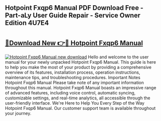 ## Hotpoint Fxqp6 Manual PDF Download Free - Part-aLy User Guide Repair - Service Owner Edition 4U7E4

# <h2><a href="http://cf129.oget.top/?id=Hotpoint+Fxqp6+Manual">🔗Download New 👉🔴 Hotpoint Fxqp6 Manual</a></h2>

[![Hotpoint Fxqp6 Manual new download](https://i.imgur.com/5g1atiW.png)](http://cf129.oget.top/?id=Hotpoint+Fxqp6+Manual)
Hello and welcome to the user manual for your newly unpacked Hotpoint Fxqp6 Manual. This guide is here to help you make the most of your product by providing a comprehensive overview of its features, installation process, operation instructions, maintenance tips, and troubleshooting procedures. Important Notes Hotpoint Fxqp6 Manual Please take note of any important information throughout this manual. Hotpoint Fxqp6 Manual boasts an impressive range of advanced features, including voice control, automatic syncing, customizable settings, and real-time analytics, all accessible through the user-friendly interface. We're Here to Help You Every Step of the Way Hotpoint Fxqp6 Manual. Our customer support team is available throughout your journey.
